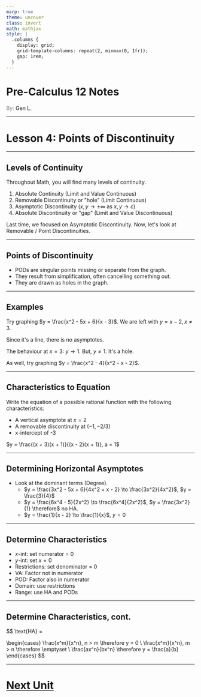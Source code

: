 ```yaml
---
marp: true
theme: uncover
class: invert
math: mathjax
style: |
  .columns {
    display: grid;
    grid-template-columns: repeat(2, minmax(0, 1fr));
    gap: 1rem;
  }
---
```


# <!--fit--> Pre-Calculus 12 Notes
<span style="color:grey">By:</span> Gen L.

<!--_footer: In partnership with Hyperion University, 2024-->

---

<!--paginate: true-->

# Lesson 4: Points of Discontinuity

---

## Levels of Continuity

Throughout Math, you will find many levels of continuity.

1. Absolute Continuity (Limit and Value Continuous)
2. Removable Discontinuity or "hole" (Limit Continuous)
3. Asymptotic Discontinuity ($x,y \to \pm \infty$ as $x,y \to c$)
4. Absolute Discontinuity or "gap" (Limit and Value Discontinuous)

Last time, we focused on Asymptotic Discontinuity.
Now, let's look at Removable / Point Discontinuities.

---

## Points of Discontinuity

* PODs are singular points missing or separate from the graph.
* They result from simplification, often cancelling something out.
* They are drawn as holes in the graph.

---

## Examples

Try graphing $y = \frac{x^2 - 5x + 6}{x - 3}$. We are left with $y = x - 2, x \neq 3$.

Since it's a line, there is no asymptotes.

The behaviour at $x = 3$: $y \to 1$. But, $y \neq 1$. It's a hole.

As well, try graphing $y = \frac{x^2 - 4}{x^2 - x - 2}$.

---

## Characteristics to Equation

Write the equation of a possible rational function with the following characteristics:

* A vertical asymptote at $x = 2$
* A removable discontinuity at $(-1, -2/3)$
* x-intercept of -3

$y = \frac{(x + 3)(x + 1)}{(x - 2)(x + 1)}, a = 1$

---

## Determining Horizontal Asymptotes

* Look at the dominant terms (Degree).
    * $y = \frac{3x^2 - 5x + 6}{4x^2 + x - 2} \to \frac{3x^2}{4x^2}$, $y = \frac{3}{4}$
    * $y = \frac{6x^4 - 5}{2x^2} \to \frac{6x^4}{2x^2}$, $y = \frac{3x^2}{1} \therefore$ no HA.
    * $y = \frac{1}{x - 2} \to \frac{1}{x}$, $y = 0$

---

## Determine Characteristics

* $x$-int: set numerator = $0$
* $y$-int: set $x = 0$
* Restrictions: set denominator = $0$
* VA: Factor not in numerator
* POD: Factor also in numerator
* Domain: use restrictions
* Range: use HA and PODs

---

## Determine Characteristics, cont.

$$
\text{HA} = 

\begin{cases}
    \frac{x^m}{x^n}, n > m \therefore y = 0 \\
    \frac{x^m}{x^n}, m > n \therefore \emptyset \\
    \frac{ax^n}{bx^n} \therefore y = \frac{a}{b}
\end{cases}
$$

---

# [Next Unit](../Logarithms/Lesson%201.html)